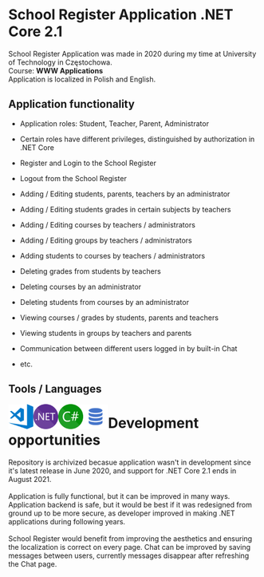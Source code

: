 # School Register Application .NET Core 2.1

School Register Application was made in 2020 during my time at University of Technology in Częstochowa.
<br />
Course: <b>WWW Applications</b>
<br />
Application is localized in Polish and English.

## Application functionality

- Application roles: Student, Teacher, Parent, Administrator
- Certain roles have different privileges, distinguished by authorization in .NET Core

- Register and Login to the School Register
- Logout from the School Register

- Adding / Editing students, parents, teachers by an administrator

- Adding / Editing students grades in certain subjects by teachers
- Adding / Editing courses by teachers / administrators
- Adding / Editing groups by teachers / administrators
- Adding students to courses by teachers / administrators

- Deleting grades from students by teachers
- Deleting courses by an administrator
- Deleting students from courses by an administrator

- Viewing courses / grades by students, parents and teachers
- Viewing students in groups by teachers and parents

- Communication between different users logged in by built-in Chat
- etc.

## Tools / Languages

<img align="left" alt="Visual Studio Code" width="50px" src="https://raw.githubusercontent.com/github/explore/80688e429a7d4ef2fca1e82350fe8e3517d3494d/topics/visual-studio-code/visual-studio-code.png" />
<img align="left" alt=".NET" width="50px" src="https://raw.githubusercontent.com/github/explore/93d8a67084f94b2a444e510199a6e7622e5b09a3/topics/dotnet/dotnet.png" />
<img align="left" alt="C#" width="50px" src="https://raw.githubusercontent.com/github/explore/80688e429a7d4ef2fca1e82350fe8e3517d3494d/topics/csharp/csharp.png" />
<img align="left" alt="T-SQL" width="50px" src="https://raw.githubusercontent.com/github/explore/80688e429a7d4ef2fca1e82350fe8e3517d3494d/topics/sql/sql.png" />

# Development opportunities

Repository is archivized becasue application wasn't in development since it's latest release in June 2020, and support for .NET Core 2.1 ends in August 2021.
<br /><br />
Application is fully functional, but it can be improved in many ways. Application backend is safe, but it would be best if it was redesigned from ground up to be more secure, as developer improved in making .NET applications during following years. 
<br /><br />
School Register would benefit from improving the aesthetics and ensuring the localization is correct on every page. Chat can be improved by saving messages between users, currently messages disappear after refreshing the Chat page.
